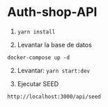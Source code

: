 
# Auth-shop-API


1. ```yarn install```





3. Levantar la base de datos
```
docker-compose up -d
```

2. Levantar: ```yarn start:dev```

7. Ejecutar SEED 
```
http://localhost:3000/api/seed
```



